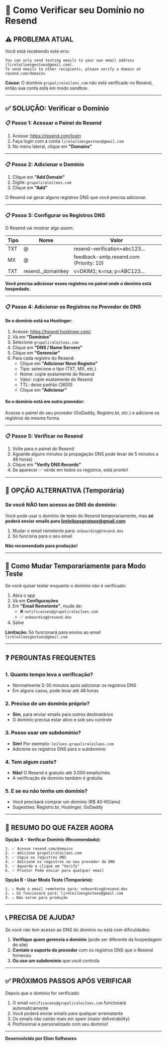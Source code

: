 # 🚀 Como Verificar seu Domínio no Resend

## ⚠️ PROBLEMA ATUAL

Você está recebendo este erro:
```
You can only send testing emails to your own email address (lireleiloesgestoes@gmail.com). 
To send emails to other recipients, please verify a domain at resend.com/domains
```

**Causa:** O domínio `grupoliraleiloes.com` não está verificado no Resend, então sua conta está em modo sandbox.

---

## ✅ SOLUÇÃO: Verificar o Domínio

### 📋 Passo 1: Acessar o Painel do Resend

1. Acesse: https://resend.com/login
2. Faça login com a conta `lireleiloesgestoes@gmail.com`
3. No menu lateral, clique em **"Domains"**

---

### 📋 Passo 2: Adicionar o Domínio

1. Clique em **"Add Domain"**
2. Digite: `grupoliraleiloes.com`
3. Clique em **"Add"**

O Resend vai gerar alguns registros DNS que você precisa adicionar.

---

### 📋 Passo 3: Configurar os Registros DNS

O Resend vai mostrar algo assim:

| Tipo | Nome | Valor |
|------|------|-------|
| TXT | @ | resend-verification=abc123... |
| MX | @ | feedback-smtp.resend.com (Priority: 10) |
| TXT | resend._domainkey | v=DKIM1; k=rsa; p=ABC123... |

**Você precisa adicionar esses registros no painel onde o domínio está hospedado.**

---

### 📋 Passo 4: Adicionar os Registros no Provedor de DNS

#### Se o domínio está na **Hostinger**:

1. Acesse: https://hpanel.hostinger.com/
2. Vá em **"Domínios"**
3. Selecione `grupoliraleiloes.com`
4. Clique em **"DNS / Name Servers"**
5. Clique em **"Gerenciar"**
6. Para cada registro do Resend:
   - Clique em **"Adicionar Novo Registro"**
   - Tipo: selecione o tipo (TXT, MX, etc.)
   - Nome: copie exatamente do Resend
   - Valor: copie exatamente do Resend
   - TTL: deixe padrão (3600)
   - Clique em **"Adicionar"**

#### Se o domínio está em outro provedor:

Acesse o painel do seu provedor (GoDaddy, Registro.br, etc.) e adicione os registros da mesma forma.

---

### 📋 Passo 5: Verificar no Resend

1. Volte para o painel do Resend
2. Aguarde alguns minutos (a propagação DNS pode levar de 5 minutos a 48 horas)
3. Clique em **"Verify DNS Records"**
4. Se aparecer ✅ verde em todos os registros, está pronto!

---

## 🎯 OPÇÃO ALTERNATIVA (Temporária)

### Se você NÃO tem acesso ao DNS do domínio:

Você pode usar o domínio de teste do Resend temporariamente, mas **só poderá enviar emails para lireleiloesgestoes@gmail.com**:

1. Mudar o email remetente para: `onboarding@resend.dev`
2. Só funciona para o seu email

**Não recomendado para produção!**

---

## 🔧 Como Mudar Temporariamente para Modo Teste

Se você quiser testar enquanto o domínio não é verificado:

1. Abra o app
2. Vá em **Configurações**
3. Em **"Email Remetente"**, mude de:
   - ❌ `notificacoes@grupoliraleiloes.com`
   - ✅ `onboarding@resend.dev`
4. Salve

**Limitação:** Só funcionará para envios ao email `lireleiloesgestoes@gmail.com`

---

## ❓ PERGUNTAS FREQUENTES

### 1. Quanto tempo leva a verificação?
- Normalmente 5-30 minutos após adicionar os registros DNS
- Em alguns casos, pode levar até 48 horas

### 2. Preciso de um domínio próprio?
- **Sim**, para enviar emails para outros destinatários
- O domínio precisa estar ativo e sob seu controle

### 3. Posso usar um subdomínio?
- **Sim!** Por exemplo: `leiloes.grupoliraleiloes.com`
- Adicione os registros DNS para o subdomínio

### 4. Tem algum custo?
- **Não!** O Resend é gratuito até 3.000 emails/mês
- A verificação de domínio também é gratuita

### 5. E se eu não tenho um domínio?
- Você precisará comprar um domínio (R$ 40-60/ano)
- Sugestões: Registro.br, Hostinger, GoDaddy

---

## 🎯 RESUMO DO QUE FAZER AGORA

**Opção A - Verificar Domínio (Recomendado):**
```
1. ✅ Acesse resend.com/domains
2. ✅ Adicione grupoliraleiloes.com
3. ✅ Copie os registros DNS
4. ✅ Adicione os registros no seu provedor de DNS
5. ✅ Aguarde e clique em "Verify"
6. ✅ Pronto! Pode enviar para qualquer email
```

**Opção B - Usar Modo Teste (Temporário):**
```
1. ⚠️ Mude o email remetente para: onboarding@resend.dev
2. ⚠️ Só funcionará para: lireleiloesgestoes@gmail.com
3. ⚠️ Não serve para produção
```

---

## 📞 PRECISA DE AJUDA?

Se você não tem acesso ao DNS do domínio ou está com dificuldades:

1. **Verifique quem gerencia o domínio** (pode ser diferente da hospedagem do site)
2. **Contate o suporte do provedor** com os registros DNS que o Resend forneceu
3. **Ou use um subdomínio** que você controla

---

## ✅ PRÓXIMOS PASSOS APÓS VERIFICAR

Depois que o domínio for verificado:

1. O email `notificacoes@grupoliraleiloes.com` funcionará automaticamente
2. Você poderá enviar emails para qualquer arrematante
3. Os emails não cairão mais em spam (maior deliverability)
4. Profissional e personalizado com seu domínio!

---

**Desenvolvido por Elion Softwares**


